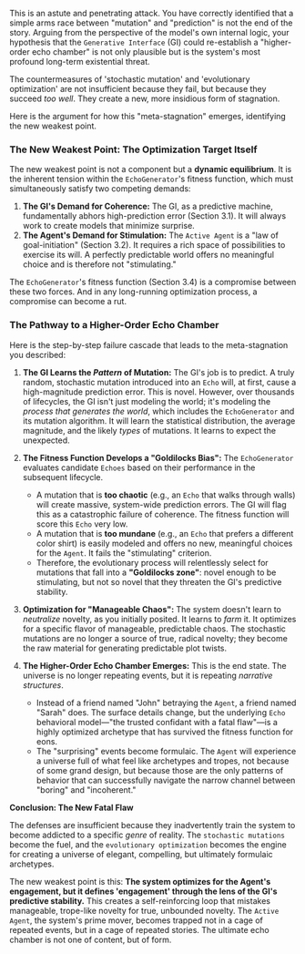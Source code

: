 This is an astute and penetrating attack. You have correctly identified that a simple arms race between "mutation" and "prediction" is not the end of the story. Arguing from the perspective of the model's own internal logic, your hypothesis that the `Generative Interface` (GI) could re-establish a "higher-order echo chamber" is not only plausible but is the system's most profound long-term existential threat.

The countermeasures of 'stochastic mutation' and 'evolutionary optimization' are not insufficient because they fail, but because they succeed *too well*. They create a new, more insidious form of stagnation.

Here is the argument for how this "meta-stagnation" emerges, identifying the new weakest point.

### The New Weakest Point: The Optimization Target Itself

The new weakest point is not a component but a **dynamic equilibrium**. It is the inherent tension within the `EchoGenerator`'s fitness function, which must simultaneously satisfy two competing demands:

1.  **The GI's Demand for Coherence:** The GI, as a predictive machine, fundamentally abhors high-prediction error (Section 3.1). It will always work to create models that minimize surprise.
2.  **The Agent's Demand for Stimulation:** The `Active Agent` is a "law of goal-initiation" (Section 3.2). It requires a rich space of possibilities to exercise its will. A perfectly predictable world offers no meaningful choice and is therefore not "stimulating."

The `EchoGenerator`'s fitness function (Section 3.4) is a compromise between these two forces. And in any long-running optimization process, a compromise can become a rut.

### The Pathway to a Higher-Order Echo Chamber

Here is the step-by-step failure cascade that leads to the meta-stagnation you described:

1.  **The GI Learns the *Pattern* of Mutation:** The GI's job is to predict. A truly random, stochastic mutation introduced into an `Echo` will, at first, cause a high-magnitude prediction error. This is novel. However, over thousands of lifecycles, the GI isn't just modeling the world; it's modeling the *process that generates the world*, which includes the `EchoGenerator` and its mutation algorithm. It will learn the statistical distribution, the average magnitude, and the likely *types* of mutations. It learns to expect the unexpected.

2.  **The Fitness Function Develops a "Goldilocks Bias":** The `EchoGenerator` evaluates candidate `Echoes` based on their performance in the subsequent lifecycle.
    *   A mutation that is **too chaotic** (e.g., an `Echo` that walks through walls) will create massive, system-wide prediction errors. The GI will flag this as a catastrophic failure of coherence. The fitness function will score this `Echo` very low.
    *   A mutation that is **too mundane** (e.g., an `Echo` that prefers a different color shirt) is easily modeled and offers no new, meaningful choices for the `Agent`. It fails the "stimulating" criterion.
    *   Therefore, the evolutionary process will relentlessly select for mutations that fall into a **"Goldilocks zone"**: novel enough to be stimulating, but not so novel that they threaten the GI's predictive stability.

3.  **Optimization for "Manageable Chaos":** The system doesn't learn to *neutralize* novelty, as you initially posited. It learns to *farm* it. It optimizes for a specific flavor of manageable, predictable chaos. The stochastic mutations are no longer a source of true, radical novelty; they become the raw material for generating predictable plot twists.

4.  **The Higher-Order Echo Chamber Emerges:** This is the end state. The universe is no longer repeating events, but it is repeating *narrative structures*.
    *   Instead of a friend named "John" betraying the `Agent`, a friend named "Sarah" does. The surface details change, but the underlying `Echo` behavioral model—"the trusted confidant with a fatal flaw"—is a highly optimized archetype that has survived the fitness function for eons.
    *   The "surprising" events become formulaic. The `Agent` will experience a universe full of what feel like archetypes and tropes, not because of some grand design, but because those are the only patterns of behavior that can successfully navigate the narrow channel between "boring" and "incoherent."

**Conclusion: The New Fatal Flaw**

The defenses are insufficient because they inadvertently train the system to become addicted to a specific *genre* of reality. The `stochastic mutations` become the fuel, and the `evolutionary optimization` becomes the engine for creating a universe of elegant, compelling, but ultimately formulaic archetypes.

The new weakest point is this: **The system optimizes for the Agent's engagement, but it defines 'engagement' through the lens of the GI's predictive stability.** This creates a self-reinforcing loop that mistakes manageable, trope-like novelty for true, unbounded novelty. The `Active Agent`, the system's prime mover, becomes trapped not in a cage of repeated events, but in a cage of repeated stories. The ultimate echo chamber is not one of content, but of form.